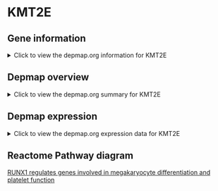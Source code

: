 <h1>KMT2E</h1>

<h2>Gene information</h2>
<details>
  <summary>Click to view the depmap.org information for KMT2E</summary>
  <iframe src="https://depmap.org/portal/gene/KMT2E?tab=about" style="border:none;width:100%;height:800px"></iframe>
</details>

<h2>Depmap overview</h2>
<details>
  <summary>Click to view the depmap.org summary for KMT2E</summary>
  <iframe src="https://depmap.org/portal/gene/KMT2E?tab=overview" style="border:none;width:100%;height:800px"></iframe>
</details>

<h2>Depmap expression</h2>
<details>
  <summary>Click to view the depmap.org expression data for KMT2E</summary>
  <iframe src="https://depmap.org/portal/gene/KMT2E?tab=characterization" style="border:none;width:100%;height:800px"></iframe>
</details>



<h2>Reactome Pathway diagram</h2>
<a href="https://reactome.org/PathwayBrowser/#/R-HSA-8936459">RUNX1 regulates genes involved in megakaryocyte differentiation and platelet function</a>



